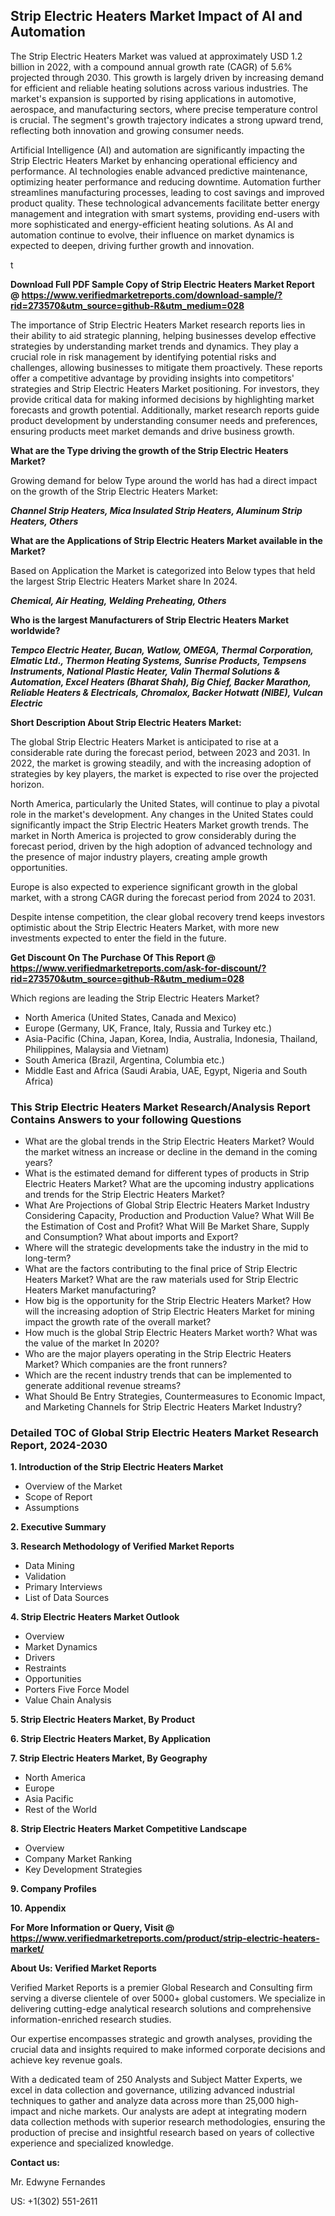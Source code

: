 <h2>Strip Electric Heaters Market Impact of AI and Automation</h2><p>The Strip Electric Heaters Market was valued at approximately USD 1.2 billion in 2022, with a compound annual growth rate (CAGR) of 5.6% projected through 2030. This growth is largely driven by increasing demand for efficient and reliable heating solutions across various industries. The market's expansion is supported by rising applications in automotive, aerospace, and manufacturing sectors, where precise temperature control is crucial. The segment's growth trajectory indicates a strong upward trend, reflecting both innovation and growing consumer needs.</p><p>Artificial Intelligence (AI) and automation are significantly impacting the Strip Electric Heaters Market by enhancing operational efficiency and performance. AI technologies enable advanced predictive maintenance, optimizing heater performance and reducing downtime. Automation further streamlines manufacturing processes, leading to cost savings and improved product quality. These technological advancements facilitate better energy management and integration with smart systems, providing end-users with more sophisticated and energy-efficient heating solutions. As AI and automation continue to evolve, their influence on market dynamics is expected to deepen, driving further growth and innovation.</p>t</p><p id="" class=""><strong>Download Full PDF Sample Copy of Strip Electric Heaters Market Report @ <a href="https://www.verifiedmarketreports.com/download-sample/?rid=273570&utm_source=github-R&utm_medium=028" target="_blank">https://www.verifiedmarketreports.com/download-sample/?rid=273570&utm_source=github-R&utm_medium=028</a></strong></p><p>The importance of&nbsp;Strip Electric Heaters Market research reports lies in their ability to aid strategic planning, helping businesses develop effective strategies by understanding market trends and dynamics. They play a crucial role in risk management by identifying potential risks and challenges, allowing businesses to mitigate them proactively. These reports offer a competitive advantage by providing insights into competitors' strategies and Strip Electric Heaters Market positioning. For investors, they provide critical data for making informed decisions by highlighting market forecasts and growth potential. Additionally, market research reports guide product development by understanding consumer needs and preferences, ensuring products meet market demands and drive business growth.</p><p><strong>What are the&nbsp;Type driving the growth of the Strip Electric Heaters Market?</strong></p><p id="" class="">Growing demand for below Type around the world has had a direct impact on the growth of the Strip Electric Heaters Market:</p><em><strong>Channel Strip Heaters, Mica Insulated Strip Heaters, Aluminum Strip Heaters, Others</strong></em></p><strong>What are the&nbsp;Applications&nbsp;of Strip Electric Heaters Market available in the Market?</strong></p><p id="" class="">Based on Application the Market is categorized into Below types that held the largest Strip Electric Heaters Market share In 2024.</p><em><strong>Chemical, Air Heating, Welding Preheating, Others</strong></em></p><strong>Who is the largest Manufacturers of Strip Electric Heaters Market worldwide?</strong></p><p><em><strong>Tempco Electric Heater, Bucan, Watlow, OMEGA, Thermal Corporation, Elmatic Ltd., Thermon Heating Systems, Sunrise Products, Tempsens Instruments, National Plastic Heater, Valin Thermal Solutions & Automation, Excel Heaters (Bharat Shah), Big Chief, Backer Marathon, Reliable Heaters & Electricals, Chromalox, Backer Hotwatt (NIBE), Vulcan Electric</strong></em></p><p id="" class=""><strong>Short Description About Strip Electric Heaters Market:</strong></p><p>The global Strip Electric Heaters Market is anticipated to rise at a considerable rate during the forecast period, between 2023 and 2031. In 2022, the market is growing steadily, and with the increasing adoption of strategies by key players, the market is expected to rise over the projected horizon.</p><p>North America, particularly the United States, will continue to play a pivotal role in the market's development. Any changes in the United States could significantly impact the Strip Electric Heaters Market growth trends. The market in North America is projected to grow considerably during the forecast period, driven by the high adoption of advanced technology and the presence of major industry players, creating ample growth opportunities.</p><p>Europe is also expected to experience significant growth in the global market, with a strong CAGR during the forecast period from 2024 to 2031.</p><p>Despite intense competition, the clear global recovery trend keeps investors optimistic about the Strip Electric Heaters Market, with more new investments expected to enter the field in the future.</p><p id="" class=""><strong>Get Discount On The Purchase Of This Report @ <a href="https://www.verifiedmarketreports.com/ask-for-discount/?rid=273570&utm_source=github-R&utm_medium=028" target="_blank">https://www.verifiedmarketreports.com/ask-for-discount/?rid=273570&utm_source=github-R&utm_medium=028</a></strong></p>Which regions are leading the Strip Electric Heaters Market?</p><ul><li>North America (United States, Canada and Mexico)</li><li>Europe (Germany, UK, France, Italy, Russia and Turkey etc.)</li><li>Asia-Pacific (China, Japan, Korea, India, Australia, Indonesia, Thailand, Philippines, Malaysia and Vietnam)</li><li>South America (Brazil, Argentina, Columbia etc.)</li><li>Middle East and Africa (Saudi Arabia, UAE, Egypt, Nigeria and South Africa)</li></ul><h3 id="" class="">This Strip Electric Heaters Market Research/Analysis Report Contains Answers to your following Questions</h3><ul><li>What are the global trends in the Strip Electric Heaters Market? Would the market witness an increase or decline in the demand in the coming years?</li><li>What is the estimated demand for different types of products in Strip Electric Heaters Market? What are the upcoming industry applications and trends for the Strip Electric Heaters Market?</li><li>What Are Projections of Global Strip Electric Heaters Market Industry Considering Capacity, Production and Production Value? What Will Be the Estimation of Cost and Profit? What Will Be Market Share, Supply and Consumption? What about imports and Export?</li><li>Where will the strategic developments take the industry in the mid to long-term?</li><li>What are the factors contributing to the final price of Strip Electric Heaters Market? What are the raw materials used for Strip Electric Heaters Market manufacturing?</li><li>How big is the opportunity for the Strip Electric Heaters Market? How will the increasing adoption of Strip Electric Heaters Market for mining impact the growth rate of the overall market?</li><li>How much is the global Strip Electric Heaters Market worth? What was the value of the market In 2020?</li><li>Who are the major players operating in the Strip Electric Heaters Market? Which companies are the front runners?</li><li>Which are the recent industry trends that can be implemented to generate additional revenue streams?</li><li>What Should Be Entry Strategies, Countermeasures to Economic Impact, and Marketing Channels for Strip Electric Heaters Market Industry?</li></ul><h3 id="" class="">Detailed TOC of Global Strip Electric Heaters Market Research Report, 2024-2030</h3><p id="" class=""><strong>1. Introduction of the Strip Electric Heaters Market</strong></p><ul><li>Overview of the Market</li><li>Scope of Report</li><li>Assumptions</li></ul><p id="" class=""><strong>2. Executive Summary</strong></p><p id="" class=""><strong>3. Research Methodology of Verified Market Reports</strong></p><ul><li>Data Mining</li><li>Validation</li><li>Primary Interviews</li><li>List of Data Sources</li></ul><p id="" class=""><strong>4. Strip Electric Heaters Market Outlook</strong></p><ul><li>Overview</li><li>Market Dynamics</li><li>Drivers</li><li>Restraints</li><li>Opportunities</li><li>Porters Five Force Model</li><li>Value Chain Analysis</li></ul><p id="" class=""><strong>5. Strip Electric Heaters Market, By Product</strong></p><p id="" class=""><strong>6. Strip Electric Heaters Market, By Application</strong></p><p id="" class=""><strong>7. Strip Electric Heaters Market, By Geography</strong></p><ul><li>North America</li><li>Europe</li><li>Asia Pacific</li><li>Rest of the World</li></ul><p id="" class=""><strong>8. Strip Electric Heaters Market Competitive Landscape</strong></p><ul><li>Overview</li><li>Company Market Ranking</li><li>Key Development Strategies</li></ul><p id="" class=""><strong>9. Company Profiles</strong></p><p id="" class=""><strong>10. Appendix</strong></p><p id="" class=""><strong>For More Information or Query, Visit @ <a href="https://www.verifiedmarketreports.com/product/strip-electric-heaters-market/" target="_blank">https://www.verifiedmarketreports.com/product/strip-electric-heaters-market/</a></strong></p><p id="" class=""><strong>About Us: Verified Market Reports</strong></p><p id="" class="">Verified Market Reports is a premier Global Research and Consulting firm serving a diverse clientele of over 5000+ global customers. We specialize in delivering cutting-edge analytical research solutions and comprehensive information-enriched research studies.</p><p id="" class="">Our expertise encompasses strategic and growth analyses, providing the crucial data and insights required to make informed corporate decisions and achieve key revenue goals.</p><p id="" class="">With a dedicated team of 250 Analysts and Subject Matter Experts, we excel in data collection and governance, utilizing advanced industrial techniques to gather and analyze data across more than 25,000 high-impact and niche markets. Our analysts are adept at integrating modern data collection methods with superior research methodologies, ensuring the production of precise and insightful research based on years of collective experience and specialized knowledge.</p><p id="" class=""><strong>Contact us:</strong></p><p id="" class="">Mr. Edwyne Fernandes</p><p id="" class="">US: +1(302) 551-2611</p>